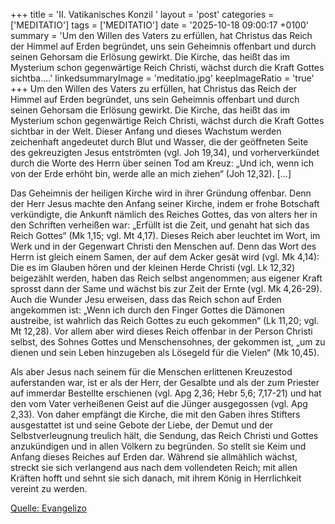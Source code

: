 +++
title = 'II. Vatikanisches Konzil '
layout = 'post'
categories = ['MEDITATIO']
tags = ['MEDITATIO']
date = '2025-10-18 09:00:17 +0100'
summary = 'Um den Willen des Vaters zu erfüllen, hat Christus das Reich der Himmel auf Erden begründet, uns sein Geheimnis offenbart und durch seinen Gehorsam die Erlösung gewirkt. Die Kirche, das heißt das im Mysterium schon gegenwärtige Reich Christi, wächst durch die Kraft Gottes sichtba....'
linkedsummaryImage = 'meditatio.jpg'
keepImageRatio = 'true'
+++
Um den Willen des Vaters zu erfüllen, hat Christus das Reich der Himmel auf Erden begründet, uns sein Geheimnis offenbart und durch seinen Gehorsam die Erlösung gewirkt. Die Kirche, das heißt das im Mysterium schon gegenwärtige Reich Christi, wächst durch die Kraft Gottes sichtbar in der Welt.<!--more--> Dieser Anfang und dieses Wachstum werden zeichenhaft angedeutet durch Blut und Wasser, die der geöffneten Seite des gekreuzigten Jesus entströmten (vgl. Joh 19,34), und vorherverkündet durch die Worte des Herrn über seinen Tod am Kreuz: „Und ich, wenn ich von der Erde erhöht bin, werde alle an mich ziehen“ (Joh 12,32). [...]
 
Das Geheimnis der heiligen Kirche wird in ihrer Gründung offenbar. Denn der Herr Jesus machte den Anfang seiner Kirche, indem er frohe Botschaft verkündigte, die Ankunft nämlich des Reiches Gottes, das von alters her in den Schriften verheißen war: „Erfüllt ist die Zeit, und genaht hat sich das Reich Gottes“ (Mk 1,15; vgl. Mt 4,17). Dieses Reich aber leuchtet im Wort, im Werk und in der Gegenwart Christi den Menschen auf. Denn das Wort des Herrn ist gleich einem Samen, der auf dem Acker gesät wird (vgl. Mk 4,14): Die es im Glauben hören und der kleinen Herde Christi (vgl. Lk 12,32) beigezählt werden, haben das Reich selbst angenommen; aus eigener Kraft sprosst dann der Same und wächst bis zur Zeit der Ernte (vgl. Mk 4,26-29). Auch die Wunder Jesu erweisen, dass das Reich schon auf Erden angekommen ist: „Wenn ich durch den Finger Gottes die Dämonen austreibe, ist wahrlich das Reich Gottes zu euch gekommen“ (Lk 11,20; vgl. Mt 12,28). Vor allem aber wird dieses Reich offenbar in der Person Christi selbst, des Sohnes Gottes und Menschensohnes, der gekommen ist, „um zu dienen und sein Leben hinzugeben als Lösegeld für die Vielen“ (Mk 10,45).
 
Als aber Jesus nach seinem für die Menschen erlittenen Kreuzestod auferstanden war, ist er als der Herr, der Gesalbte und als der zum Priester auf immerdar Bestellte erschienen (vgl. Apg 2,36; Hebr 5,6; 7,17-21) und hat den vom Vater verheißenen Geist auf die Jünger ausgegossen (vgl. Apg 2,33). Von daher empfängt die Kirche, die mit den Gaben ihres Stifters ausgestattet ist und seine Gebote der Liebe, der Demut und der Selbstverleugnung treulich hält, die Sendung, das Reich Christi und Gottes anzukündigen und in allen Völkern zu begründen. So stellt sie Keim und Anfang dieses Reiches auf Erden dar. Während sie allmählich wächst, streckt sie sich verlangend aus nach dem vollendeten Reich; mit allen Kräften hofft und sehnt sie sich danach, mit ihrem König in Herrlichkeit vereint zu werden.


[Quelle: Evangelizo](https://evangeliumtagfuertag.org/DE/gospel)
